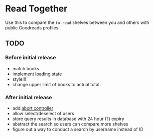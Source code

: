 # Read Together

Use this to compare the `to-read` shelves between you and others with public Goodreads profiles.

## TODO

### Before initial release

- match books
- implement loading state
- style!!!
- change upper limit of books to actual total

### After initial release

- add [abort controller](https://developer.mozilla.org/en-US/docs/Web/API/AbortController)
- allow select/deselect of users
- store query results in database with 24 hour (?) expiry
- abstract the search so users can compare more shelves
- figure out a way to conduct a search by username instead of ID
